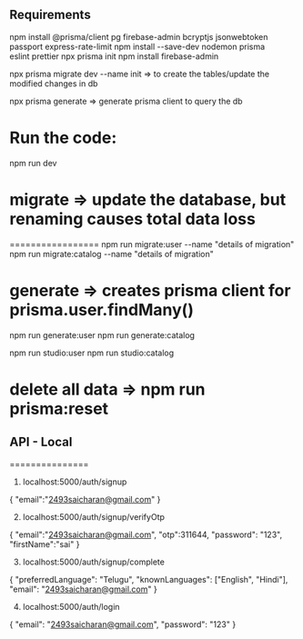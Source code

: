 ## Requirements

npm install @prisma/client pg firebase-admin bcryptjs jsonwebtoken passport express-rate-limit
npm install --save-dev nodemon prisma eslint prettier
npx prisma init
npm install firebase-admin

npx prisma migrate dev --name init => to create the tables/update the modified changes in db

npx prisma generate => generate prisma client to query the db

# Run the code:
npm run dev

# migrate => update the database, but renaming causes total data loss
=================
npm run migrate:user --name "details of migration"
npm run migrate:catalog --name "details of migration"


# generate => creates prisma client for prisma.user.findMany()
npm run generate:user
npm run generate:catalog

npm run studio:user
npm run studio:catalog

# delete all data => npm run prisma:reset


## API - Local
===============

1.   localhost:5000/auth/signup

{
    "email":"2493saicharan@gmail.com"
}

2. localhost:5000/auth/signup/verifyOtp

{
    "email":"2493saicharan@gmail.com",
    "otp":311644,
    "password": "123",
    "firstName":"sai"
}

3.   localhost:5000/auth/signup/complete

{
  "preferredLanguage": "Telugu",
  "knownLanguages": ["English", "Hindi"],
  "email": "2493saicharan@gmail.com"
}


4. localhost:5000/auth/login

{
    "email": "2493saicharan@gmail.com",
    "password": "123"
}

